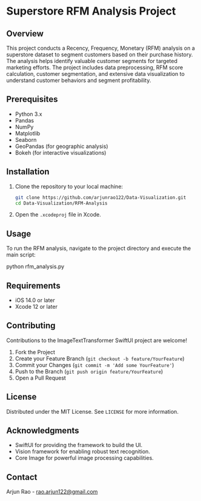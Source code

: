 # Superstore RFM Analysis Project

## Overview
This project conducts a Recency, Frequency, Monetary (RFM) analysis on a superstore dataset to segment customers based on their purchase history. The analysis helps identify valuable customer segments for targeted marketing efforts. The project includes data preprocessing, RFM score calculation, customer segmentation, and extensive data visualization to understand customer behaviors and segment profitability.

## Prerequisites
- Python 3.x
- Pandas
- NumPy
- Matplotlib
- Seaborn
- GeoPandas (for geographic analysis)
- Bokeh (for interactive visualizations)

## Installation
1. Clone the repository to your local machine:
    ```sh
    git clone https://github.com/arjunrao122/Data-Visualization.git
    cd Data-Visualization/RFM-Analysis
    ```
2. Open the `.xcodeproj` file in Xcode.

## Usage
To run the RFM analysis, navigate to the project directory and execute the main script:

python rfm_analysis.py

## Requirements
- iOS 14.0 or later
- Xcode 12 or later

## Contributing

Contributions to the ImageTextTransformer SwiftUI project are welcome!

1. Fork the Project
2. Create your Feature Branch (`git checkout -b feature/YourFeature`)
3. Commit your Changes (`git commit -m 'Add some YourFeature'`)
4. Push to the Branch (`git push origin feature/YourFeature`)
5. Open a Pull Request

## License

Distributed under the MIT License. See `LICENSE` for more information.

## Acknowledgments
- SwiftUI for providing the framework to build the UI.
- Vision framework for enabling robust text recognition.
- Core Image for powerful image processing capabilities.

## Contact

Arjun Rao - rao.arjun122@gmail.com
